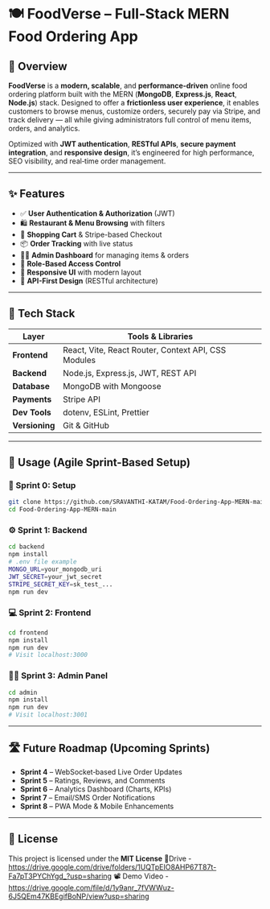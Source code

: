 # 🍽️ FoodVerse – Full‑Stack MERN Food Ordering App

## 🚀 Overview

**FoodVerse** is a **modern, scalable**, and **performance‑driven** online food ordering platform built with the MERN (**MongoDB**, **Express.js**, **React**, **Node.js**) stack. Designed to offer a **frictionless user experience**, it enables customers to browse menus, customize orders, securely pay via Stripe, and track delivery — all while giving administrators full control of menu items, orders, and analytics.

Optimized with **JWT authentication**, **RESTful APIs**, **secure payment integration**, and **responsive design**, it’s engineered for high performance, SEO visibility, and real‑time order management.

---

## ✨ Features

* ✅ **User Authentication & Authorization** (JWT)
* 🛍️ **Restaurant & Menu Browsing** with filters
* 🛒 **Shopping Cart** & Stripe-based Checkout
* 📦 **Order Tracking** with live status
* 🧑‍💼 **Admin Dashboard** for managing items & orders
* 🔐 **Role-Based Access Control**
* 📱 **Responsive UI** with modern layout
* 🧩 **API-First Design** (RESTful architecture)

---

## 🧱 Tech Stack

| Layer          | Tools & Libraries                                   |
| -------------- | --------------------------------------------------- |
| **Frontend**   | React, Vite, React Router, Context API, CSS Modules |
| **Backend**    | Node.js, Express.js, JWT, REST API                  |
| **Database**   | MongoDB with Mongoose                               |
| **Payments**   | Stripe API                                          |
| **Dev Tools**  | dotenv, ESLint, Prettier                            |
| **Versioning** | Git & GitHub                                        |

---

## 🔧 Usage (Agile Sprint-Based Setup)

### 🏁 Sprint 0: Setup

```bash
git clone https://github.com/SRAVANTHI-KATAM/Food-Ordering-App-MERN-main.git  
cd Food-Ordering-App-MERN-main
```

### ⚙️ Sprint 1: Backend

```bash
cd backend
npm install
# .env file example
MONGO_URL=your_mongodb_uri
JWT_SECRET=your_jwt_secret
STRIPE_SECRET_KEY=sk_test_...
npm run dev
```

### 💻 Sprint 2: Frontend

```bash
cd frontend
npm install
npm run dev
# Visit localhost:3000
```

### 🧑‍💼 Sprint 3: Admin Panel

```bash
cd admin
npm install
npm run dev
# Visit localhost:3001
```

---

## 🛣️ Future Roadmap (Upcoming Sprints)

* **Sprint 4** – WebSocket‑based Live Order Updates
* **Sprint 5** – Ratings, Reviews, and Comments
* **Sprint 6** – Analytics Dashboard (Charts, KPIs)
* **Sprint 7** – Email/SMS Order Notifications
* **Sprint 8** – PWA Mode & Mobile Enhancements

---

## 📄 License

This project is licensed under the **MIT License**
🔗Drive - https://drive.google.com/drive/folders/1UQTpEIO8AHP67T87t-Fa7pT3PYChYgd_?usp=sharing
📽️ Demo Video - https://drive.google.com/file/d/1y9anr_7fVWWuz-6J5QEm47KBEgifBoNP/view?usp=sharing
